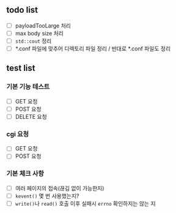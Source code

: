 ## todo list

- [ ] payloadTooLarge 처리
- [ ] max body size 처리
- [ ] `std::cout` 정리
- [ ] *.conf 파일에 맞추어 디렉토리 파일 정리 / 반대로 *.conf 파일도 정리

## test list

### 기본 기능 테스트
- [ ] GET 요청
- [ ] POST 요청
- [ ] DELETE 요청

### cgi 요청
- [ ] GET 요청
- [ ] POST 요청

### 기본 체크 사항
- [ ] 여러 페이지의 접속(끊김 없이 가능한지)
- [ ] `kevent()` 몇 번 사용했는지?
- [ ] `write()`나 `read()` 호출 이후 실패시 `errno` 확인하지는 않는 지
